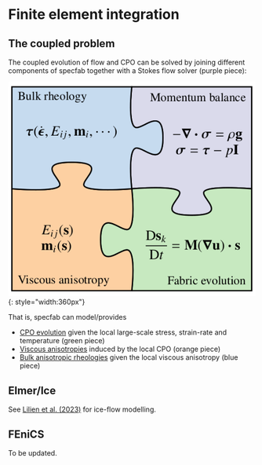 # Finite element integration

## The coupled problem 

The coupled evolution of flow and CPO can be solved by joining different components of specfab together with a Stokes flow solver (purple piece):

![](https://raw.githubusercontent.com/nicholasmr/specfab/main/images/jigsaw/jigsaw1.png#center){: style="width:360px"}

That is, specfab can model/provides

* [CPO evolution](cpo-dynamics-tranisotropic.md) given the local large-scale stress, strain-rate and temperature (green piece)
* [Viscous anisotropies](enhancements-strainrate.md) induced by the local CPO (orange piece)
* [Bulk anisotropic rheologies](constitutive-viscoplastic.md) given the local viscous anisotropy (blue piece)

## Elmer/Ice

See [Lilien et al. (2023)](https://doi.org/10.1017/jog.2023.78) for ice-flow modelling.

## FEniCS

To be updated.	


<!--
## Icepack

To be updated.	

## Úa

To be updated.	

-->


